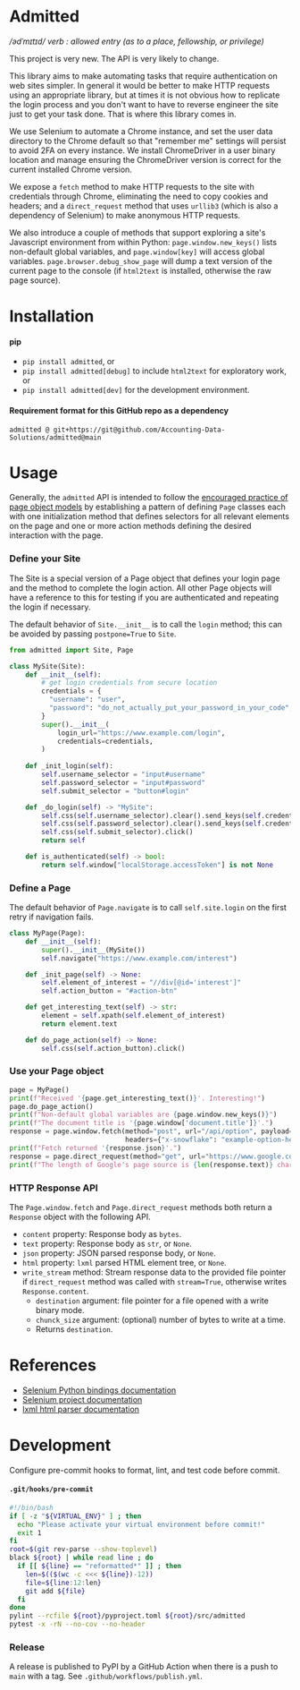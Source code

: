 # Admitted
_/ədˈmɪtɪd/ verb : allowed entry (as to a place, fellowship, or privilege)_

This project is very new. The API is very likely to change.

This library aims to make automating tasks that require
authentication on web sites simpler. In general it would
be better to make HTTP requests using an appropriate
library, but at times it is not obvious how to replicate
the login process and you don't want to have to reverse
engineer the site just to get your task done. That is where
this library comes in.

We use Selenium to automate a Chrome instance, and set the
user data directory to the Chrome default so that "remember
me" settings will persist to avoid 2FA on every instance.
We install ChromeDriver in a user binary location and manage
ensuring the ChromeDriver version is correct for the current
installed Chrome version.

We expose a `fetch` method to make HTTP requests to the site
with credentials through Chrome, eliminating the need to copy
cookies and headers; and a `direct_request` method that uses
`urllib3` (which is also a dependency of Selenium) to make
anonymous HTTP requests.

We also introduce a couple of methods that support exploring
a site's Javascript environment from within Python:
`page.window.new_keys()` lists non-default global variables,
and `page.window[key]` will access global variables.
`page.browser.debug_show_page` will dump a text version of
the current page to the console (if `html2text` is
installed, otherwise the raw page source).

# Installation
#### pip
- `pip install admitted`, or
- `pip install admitted[debug]` to include `html2text` for
  exploratory work, or
- `pip install admitted[dev]` for the development environment.

#### Requirement format for this GitHub repo as a dependency
`admitted @ git+https://git@github.com/Accounting-Data-Solutions/admitted@main`

# Usage
Generally, the `admitted` API is intended to follow the
[encouraged practice of page object models](https://www.selenium.dev/documentation/test_practices/encouraged/page_object_models/)
by establishing a pattern of defining `Page` classes each
with one initialization method that defines selectors for
all relevant elements on the page and one or more action
methods defining the desired interaction with the page.

### Define your Site
The Site is a special version of a Page object that defines
your login page and the method to complete the login action.
All other Page objects will have a reference to this for
testing if you are authenticated and repeating the login
if necessary.

The default behavior of `Site.__init__` is to call the `login`
method; this can be avoided by passing `postpone=True` to `Site`.

```python
from admitted import Site, Page

class MySite(Site):
    def __init__(self):
        # get login credentials from secure location
        credentials = {
          "username": "user",
          "password": "do_not_actually_put_your_password_in_your_code",
        }
        super().__init__(
            login_url="https://www.example.com/login",
            credentials=credentials,
        )
    
    def _init_login(self):
        self.username_selector = "input#username"
        self.password_selector = "input#password"
        self.submit_selector = "button#login"

    def _do_login(self) -> "MySite":
        self.css(self.username_selector).clear().send_keys(self.credentials["username"])
        self.css(self.password_selector).clear().send_keys(self.credentials["password"])
        self.css(self.submit_selector).click()
        return self

    def is_authenticated(self) -> bool:
        return self.window["localStorage.accessToken"] is not None
```

### Define a Page
The default behavior of `Page.navigate` is to call `self.site.login`
on the first retry if navigation fails.

```python
class MyPage(Page):
    def __init__(self):
        super().__init__(MySite())
        self.navigate("https://www.example.com/interest")

    def _init_page(self) -> None:
        self.element_of_interest = "//div[@id='interest']"
        self.action_button = "#action-btn"

    def get_interesting_text(self) -> str:
        element = self.xpath(self.element_of_interest)
        return element.text

    def do_page_action(self) -> None:
        self.css(self.action_button).click()
```

### Use your Page object

```python
page = MyPage()
print(f"Received '{page.get_interesting_text()}'. Interesting!")
page.do_page_action()
print(f"Non-default global variables are {page.window.new_keys()}")
print(f"The document title is '{page.window['document.title']}'.")
response = page.window.fetch(method="post", url="/api/option", payload={"showInterest": True},
                             headers={"x-snowflake": "example-option-header"})
print(f"Fetch returned '{response.json}'.")
response = page.direct_request(method="get", url="https://www.google.com")
print(f"The length of Google's page source is {len(response.text)} characters.")
```

### HTTP Response API
The `Page.window.fetch` and `Page.direct_request` methods
both return a `Response` object with the following API.
- `content` property: Response body as `bytes`.
- `text` property: Response body as `str`, or `None`.
- `json` property: JSON parsed response body, or `None`.
- `html` property: `lxml` parsed HTML element tree, or `None`.
- `write_stream` method: Stream response data to the provided file pointer if `direct_request` method was called with `stream=True`, otherwise writes `Response.content`.
  - `destination` argument: file pointer for a file opened with a write binary mode.
  - `chunck_size` argument: (optional) number of bytes to write at a time.
  - Returns `destination`.

# References
- [Selenium Python bindings documentation](https://www.selenium.dev/selenium/docs/api/py/index.html)
- [Selenium project documentation](https://www.selenium.dev/documentation/)
- [lxml html parser documentation](https://lxml.de/lxmlhtml.html)

# Development
Configure pre-commit hooks to format, lint, and test code before commit.
#### `.git/hooks/pre-commit`
```bash
#!/bin/bash
if [ -z "${VIRTUAL_ENV}" ] ; then
  echo "Please activate your virtual environment before commit!"
  exit 1
fi
root=$(git rev-parse --show-toplevel)
black ${root} | while read line ; do
  if [[ ${line} == "reformatted*" ]] ; then
    len=$(($(wc -c <<< ${line})-12))
    file=${line:12:len}
    git add ${file}
  fi
done
pylint --rcfile ${root}/pyproject.toml ${root}/src/admitted
pytest -x -rN --no-cov --no-header
```

### Release
A release is published to PyPI by a GitHub Action when there
is a push to `main` with a tag. See `.github/workflows/publish.yml`.
